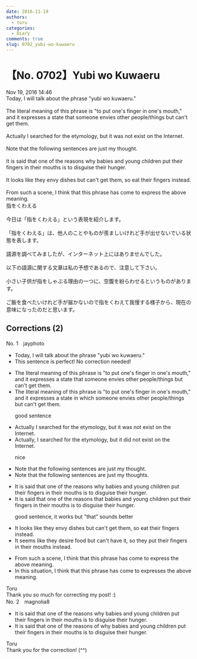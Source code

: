 ```yaml
---
date: 2016-11-19
authors:
  - toru
categories:
  - Diary
comments: true
slug: 0702_yubi-wo-kuwaeru
---
```


# 【No. 0702】Yubi wo Kuwaeru
<div class="date">Nov 19, 2016 14:46</div>
<div id="post"><div id="body_show_ori">
Today, I will talk about the phrase "yubi wo kuwaeru."<br/><br/>The literal meaning of this phrase is "to put one's finger in one's mouth," and it expresses a state that someone envies other people/things but can't get them.<br/><br/>Actually I searched for the etymology, but it was not exist on the Internet.<br/><br/>Note that the following sentences are just my thought.<br/><br/>It is said that one of the reasons why babies and young children put their fingers in their mouths is to disguise their hunger.<br/><br/>It looks like they envy dishes but can't get them, so eat their fingers instead.<br/><br/>From such a scene, I think that this phrase has come to express the above meaning.
</div></div>

<!-- more -->

<div id="post_ja"><div id="body_show_mo">
指をくわえる<br/><br/>今日は「指をくわえる」という表現を紹介します。<br/><br/>「指をくわえる」は、他人のことやものが羨ましいけれど手が出せないでいる状態を表します。<br/><br/>語源を調べてみましたが、インターネット上にはありませんでした。<br/><br/>以下の語源に関する文章は私の予想であるので、注意して下さい。<br/><br/>小さい子供が指をしゃぶる理由の一つに、空腹を紛らわせるというものがあります。<br/><br/>ご飯を食べたいけれど手が届かないので指をくわえて我慢する様子から、現在の意味になったのだと思います。
</div></div>

## Corrections (2)
<div id="block"><div class="first_name"> No. 1　<span class="just_name">jayphoto</span></div><div id="block2">
<ul class="correction_field">
<li class="incorrect">Today, I will talk about the phrase "yubi wo kuwaeru."</li>
<li class="corrected perfect">This sentence is perfect! No correction needed!</li>
</ul>
<ul class="correction_field">
<li class="incorrect">The literal meaning of this phrase is "to put one's finger in one's mouth," and it expresses a state that someone envies other people/things but can't get them.</li>
<li class="corrected correct">
The literal meaning of this phrase is "to put one's finger in one's mouth," and it expresses a state <span class="f_blue">in which</span> someone envies other people/things but can't get them.
<p class="correction_comment">good sentence</p>
</li>
</ul>
<ul class="correction_field">
<li class="incorrect">Actually I searched for the etymology, but it was not exist on the Internet.</li>
<li class="corrected correct">
Actually<span class="f_blue">,</span> I searched for the etymology, but it <span class="f_red">did</span> not exist on the Internet.
<p class="correction_comment">nice</p>
</li>
</ul>
<ul class="correction_field">
<li class="incorrect">Note that the following sentences are just my thought.</li>
<li class="corrected correct">
Note that the following sentences are just my thought<span class="f_red">s</span>.
</li>
</ul>
<ul class="correction_field">
<li class="incorrect">It is said that one of the reasons why babies and young children put their fingers in their mouths is to disguise their hunger.</li>
<li class="corrected correct">
It is said that one of the reasons <span class="f_blue">that</span> babies and young children put their fingers in their mouths is to disguise their hunger.
<p class="correction_comment">good sentence, it works but "that" sounds better</p>
</li>
</ul>
<ul class="correction_field">
<li class="incorrect">It looks like they envy dishes but can't get them, so eat their fingers instead.</li>
<li class="corrected correct">
It <span class="f_blue">seems</span> like they <span class="f_blue">desire food</span> but can't <span class="f_blue">have it</span>, so <span class="f_blue">they</span> <span class="f_blue">put</span> their fingers <span class="f_blue">in their mouths</span> instead.
</li>
</ul>
<ul class="correction_field">
<li class="incorrect">From such a scene, I think that this phrase has come to express the above meaning.</li>
<li class="corrected correct">
<span class="f_blue">In this situation</span>, I think that this phrase <span class="f_red"><span class="sline">has come to</span></span> express<span class="f_blue">es</span> the above meaning.
</li>
</ul>
</div><div class="name"><span class="just_name">Toru</span><br>
Thank you so much for correcting my post! :)
</div>
</div>
<div id="block"><div class="first_name"> No. 2　<span class="just_name">magnolia8</span></div><div id="block2">
<ul class="correction_field">
<li class="incorrect">It is said that one of the reasons why babies and young children put their fingers in their mouths is to disguise their hunger.</li>
<li class="corrected correct">
It is said that one of the reasons <span class="f_blue">of </span>why babies and young children put their fingers in their mouths is to disguise their hunger.
</li>
</ul>
</div><div class="name"><span class="just_name">Toru</span><br>
Thank you for the correction! (^^)
</div>
</div>
